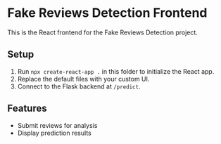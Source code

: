 # Fake Reviews Detection Frontend

This is the React frontend for the Fake Reviews Detection project.

## Setup

1. Run `npx create-react-app .` in this folder to initialize the React app.
2. Replace the default files with your custom UI.
3. Connect to the Flask backend at `/predict`.

## Features
- Submit reviews for analysis
- Display prediction results
